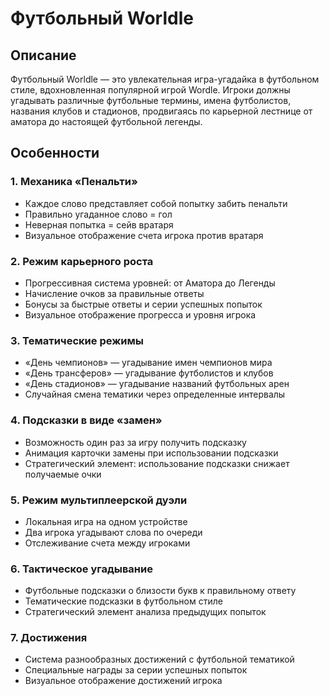# Футбольный Worldle

## Описание
Футбольный Worldle — это увлекательная игра-угадайка в футбольном стиле, вдохновленная популярной игрой Wordle. Игроки должны угадывать различные футбольные термины, имена футболистов, названия клубов и стадионов, продвигаясь по карьерной лестнице от аматора до настоящей футбольной легенды.

## Особенности

### 1. Механика «Пенальти»
- Каждое слово представляет собой попытку забить пенальти
- Правильно угаданное слово = гол
- Неверная попытка = сейв вратаря
- Визуальное отображение счета игрока против вратаря

### 2. Режим карьерного роста
- Прогрессивная система уровней: от Аматора до Легенды
- Начисление очков за правильные ответы
- Бонусы за быстрые ответы и серии успешных попыток
- Визуальное отображение прогресса и уровня игрока

### 3. Тематические режимы
- «День чемпионов» — угадывание имен чемпионов мира
- «День трансферов» — угадывание футболистов и клубов
- «День стадионов» — угадывание названий футбольных арен
- Случайная смена тематики через определенные интервалы

### 4. Подсказки в виде «замен»
- Возможность один раз за игру получить подсказку
- Анимация карточки замены при использовании подсказки
- Стратегический элемент: использование подсказки снижает получаемые очки

### 5. Режим мультиплеерской дуэли
- Локальная игра на одном устройстве
- Два игрока угадывают слова по очереди
- Отслеживание счета между игроками

### 6. Тактическое угадывание
- Футбольные подсказки о близости букв к правильному ответу
- Тематические подсказки в футбольном стиле
- Стратегический элемент анализа предыдущих попыток

### 7. Достижения
- Система разнообразных достижений с футбольной тематикой
- Специальные награды за серии успешных попыток
- Визуальное отображение достижений игрока 